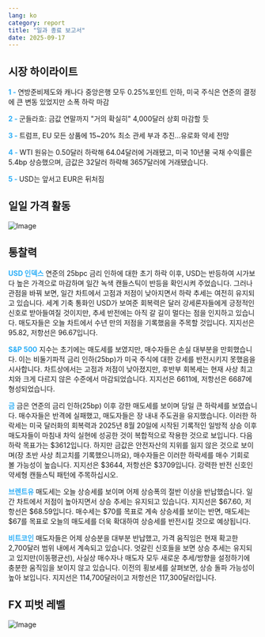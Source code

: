 ```yaml
---
lang: ko
category: report
title: "일과 종료 보고서"
date: 2025-09-17
---
```



<h2>시장 하이라이트</h2>
<strong style="color: #2caef7;">1 - </strong> 연방준비제도와 캐나다 중앙은행 모두 0.25%포인트 인하, 미국 주식은 연준의 결정에 큰 변동 있었지만 소폭 하락 마감

<strong style="color: #2caef7;">2 - </strong> 군들라흐: 금값 연말까지 "거의 확실히" 4,000달러 상회 마감할 듯


<strong style="color: #2caef7;">3 - </strong> 트럼프, EU 모든 상품에 15~20% 최소 관세 부과 추진…유로화 약세 전망

<strong style="color: #2caef7;">4 - </strong> WTI 원유는 0.50달러 하락해 64.04달러에 거래됐고, 미국 10년물 국채 수익률은 5.4bp 상승했으며, 금값은 32달러 하락해 3657달러에 거래됐습니다.

<strong style="color: #2caef7;">5 - </strong> USD는 앞서고 EUR은 뒤처짐



<h2>일일 가격 활동</h2>
<img src="https://markleighedu.github.io/img/Sep-2025/17-Sep-2025/price.jpg" alt="Image"/>

<h2>통찰력</h2>
<strong style="color: #2caef7;">USD 인덱스</strong> 연준의 25bpc 금리 인하에 대한 초기 하락 이후, USD는 반등하여 시가보다 높은 가격으로 마감하며 일간 녹색 캔들스틱이 반등을 확인시켜 주었습니다. 그러나 관점을 바꿔 보면, 일간 차트에서 고점과 저점이 낮아지면서 하락 추세는 여전히 유지되고 있습니다. 세계 기축 통화인 USD가 보여준 회복력은 달러 강세론자들에게 긍정적인 신호로 받아들여질 것이지만, 추세 반전에는 아직 갈 길이 멀다는 점을 인지하고 있습니다. 매도자들은 오늘 차트에서 수년 만의 저점을 기록했음을 주목할 것입니다. 지지선은 95.82, 저항선은 96.67입니다.

<strong style="color: #2caef7;">S&P 500</strong> 지수는 초기에는 매도세를 보였지만, 매수자들은 손실 대부분을 만회했습니다. 이는 비둘기파적 금리 인하(25bp)가 미국 주식에 대한 강세를 반전시키지 못했음을 시사합니다. 차트상에서는 고점과 저점이 낮아졌지만, 후반부 회복세는 현재 사상 최고치와 크게 다르지 않은 수준에서 마감되었습니다. 지지선은 6611에, 저항선은 6687에 형성되었습니다.

<strong style="color: #2caef7;">금</strong> 금은 연준의 금리 인하(25bp) 이후 강한 매도세를 보이며 당일 큰 하락세를 보였습니다. 매수자들은 반격에 실패했고, 매도자들은 장 내내 주도권을 유지했습니다. 이러한 하락세는 미국 달러화의 회복력과 2025년 8월 20일에 시작된 기록적인 일방적 상승 이후 매도자들이 마침내 차익 실현에 성공한 것이 복합적으로 작용한 것으로 보입니다. 다음 하락 목표가는 $3612입니다. 하지만 금값은 안전자산의 지위를 잃지 않은 것으로 보이며(장 초반 사상 최고치를 기록했으니까요), 매수자들은 이러한 하락세를 매수 기회로 볼 가능성이 높습니다. 지지선은 $3644, 저항선은 $3709입니다. 강력한 반전 신호인 약세형 캔들스틱 패턴에 주목하십시오.

<strong style="color: #2caef7;">브렌트유</strong> 매도세는 오늘 상승세를 보이며 어제 상승폭의 절반 이상을 반납했습니다. 일간 차트에서 저점이 높아지면서 상승 추세는 유지되고 있습니다. 지지선은 $67.60, 저항선은 $68.59입니다. 매수세는 $70를 목표로 계속 상승세를 보이는 반면, 매도세는 $67를 목표로 오늘의 매도세를 더욱 확대하여 상승세를 반전시킬 것으로 예상됩니다.

<strong style="color: #2caef7;">비트코인</strong> 매도자들은 어제 상승분을 대부분 반납했고, 가격 움직임은 현재 확고한 2,700달러 범위 내에서 계속되고 있습니다. 엇갈린 신호들을 보면 상승 추세는 유지되고 있지만(이동평균선), 사실상 매수자나 매도자 모두 새로운 추세/방향을 설정하기에 충분한 움직임을 보이지 않고 있습니다. 이전의 횡보세를 살펴보면, 상승 돌파 가능성이 높아 보입니다. 지지선은 114,700달러이고 저항선은 117,300달러입니다.



<h2>FX 피벗 레벨</h2>
<img src="https://markleighedu.github.io/img/Sep-2025/17-Sep-2025/pivot.jpg" alt="Image"/>